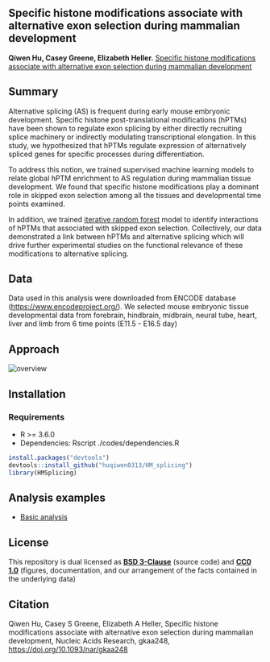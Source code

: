## Specific histone modifications associate with alternative exon selection during mammalian development

**Qiwen Hu, Casey Greene, Elizabeth Heller.** [Specific histone modifications associate with alternative exon selection during mammalian development](https://academic.oup.com/nar/advance-article/doi/10.1093/nar/gkaa248/5823706)

## Summary

Alternative splicing (AS) is frequent during early mouse embryonic development. 
Specific histone post-translational modifications (hPTMs) have been shown to regulate exon splicing by either directly recruiting splice machinery or indirectly modulating transcriptional elongation. 
In this study, we hypothesized that hPTMs regulate expression of alternatively spliced genes for specific processes during differentiation.

To address this notion, we trained supervised machine learning models to relate global hPTM enrichment to AS regulation during mammalian tissue development.
We found that specific histone modifications play a dominant role in skipped exon selection among all the tissues and developmental time points examined. 

In addition, we trained [iterative random forest]([Github](https://github.com/sumbose/iRF)) model to identify interactions of hPTMs that associated with skipped exon selection.
Collectively, our data demonstrated a link between hPTMs and alternative splicing which will drive further experimental studies on the functional relevance of these modifications to alternative splicing.

## Data
Data used in this analysis were downloaded from ENCODE database (https://www.encodeproject.org/). We selected mouse embryonic tissue developmental data from forebrain, hindbrain, midbrain, neural tube, heart, liver and limb from 6 time points (E11.5 - E16.5 day)

## Approach
![overview](https://github.com/huqiwen0313/HM_splicing/blob/master/figs/cover.figure.png)

## Installation

### Requirements
* R >= 3.6.0
* Dependencies: Rscript ./codes/dependencies.R

```r
install.packages("devtools")
devtools::install_github("huqiwen0313/HM_splicing")
library(HMSplicing)
```
## Analysis examples
* [Basic analysis](https://github.com/huqiwen0313/HM_splicing/blob/master/man/basic.analysis.md)

## License 

This repository is dual licensed as **[BSD 3-Clause](https://github.com/huqiwen0313/HM_splicing/blob/master/LICENSE_BSD-3.md)** (source code) and **[CC0 1.0](https://github.com/huqiwen0313/HM_splicing/blob/master/license_CC0.md)** (figures, documentation, and our arrangement of the facts contained in the underlying data)

## Citation
Qiwen Hu, Casey S Greene, Elizabeth A Heller, Specific histone modifications associate with alternative exon selection during mammalian development, Nucleic Acids Research, gkaa248, https://doi.org/10.1093/nar/gkaa248